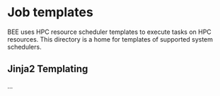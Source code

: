 # Job templates

BEE uses HPC resource scheduler templates to execute tasks on HPC resources. This directory is a home for templates of supported system schedulers.

## Jinja2 Templating

...
